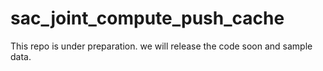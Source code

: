 # sac_joint_compute_push_cache

This repo is under preparation. we will release the code soon and sample data.
